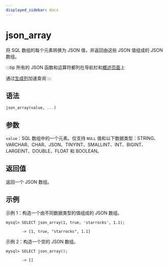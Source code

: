 ```yaml
---
displayed_sidebar: docs
---
```


# json_array

将 SQL 数组的每个元素转换为 JSON 值，并返回由这些 JSON 值组成的 JSON 数组。

:::tip
所有的 JSON 函数和运算符都列在导航栏和[概述页面](../overview-of-json-functions-and-operators.md)上

通过[生成列](../../../sql-statements/generated_columns.md)加速查询
:::

## 语法

```Haskell
json_array(value, ...)
```

## 参数

`value`：SQL 数组中的一个元素。仅支持 `NULL` 值和以下数据类型：STRING、VARCHAR、CHAR、JSON、TINYINT、SMALLINT、INT、BIGINT、LARGEINT、DOUBLE、FLOAT 和 BOOLEAN。

## 返回值

返回一个 JSON 数组。

## 示例

示例 1：构造一个由不同数据类型的值组成的 JSON 数组。

```plaintext
mysql> SELECT json_array(1, true, 'starrocks', 1.1);

       -> [1, true, "starrocks", 1.1]
```

示例 2：构造一个空的 JSON 数组。

```plaintext
mysql> SELECT json_array();

       -> []
```
